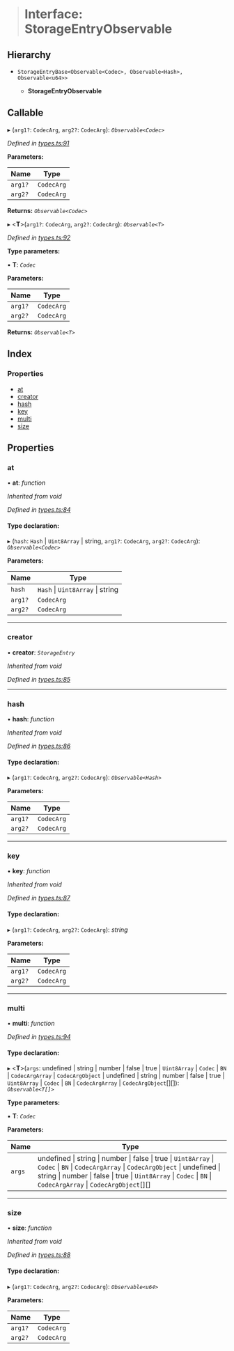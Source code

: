 > # Interface: StorageEntryObservable

## Hierarchy

* `StorageEntryBase<Observable<Codec>, Observable<Hash>, Observable<u64>>`

  * **StorageEntryObservable**

## Callable

▸ (`arg1?`: `CodecArg`, `arg2?`: `CodecArg`): *`Observable<Codec>`*

*Defined in [types.ts:91](https://github.com/polkadot-js/api/blob/f30354e/packages/api/src/types.ts#L91)*

**Parameters:**

Name | Type |
------ | ------ |
`arg1?` | `CodecArg` |
`arg2?` | `CodecArg` |

**Returns:** *`Observable<Codec>`*

▸ <**T**>(`arg1?`: `CodecArg`, `arg2?`: `CodecArg`): *`Observable<T>`*

*Defined in [types.ts:92](https://github.com/polkadot-js/api/blob/f30354e/packages/api/src/types.ts#L92)*

**Type parameters:**

▪ **T**: *`Codec`*

**Parameters:**

Name | Type |
------ | ------ |
`arg1?` | `CodecArg` |
`arg2?` | `CodecArg` |

**Returns:** *`Observable<T>`*

## Index

### Properties

* [at](_types_.storageentryobservable.md#at)
* [creator](_types_.storageentryobservable.md#creator)
* [hash](_types_.storageentryobservable.md#hash)
* [key](_types_.storageentryobservable.md#key)
* [multi](_types_.storageentryobservable.md#multi)
* [size](_types_.storageentryobservable.md#size)

## Properties

###  at

• **at**: *function*

*Inherited from void*

*Defined in [types.ts:84](https://github.com/polkadot-js/api/blob/f30354e/packages/api/src/types.ts#L84)*

#### Type declaration:

▸ (`hash`: `Hash` | `Uint8Array` | string, `arg1?`: `CodecArg`, `arg2?`: `CodecArg`): *`Observable<Codec>`*

**Parameters:**

Name | Type |
------ | ------ |
`hash` | `Hash` \| `Uint8Array` \| string |
`arg1?` | `CodecArg` |
`arg2?` | `CodecArg` |

___

###  creator

• **creator**: *`StorageEntry`*

*Inherited from void*

*Defined in [types.ts:85](https://github.com/polkadot-js/api/blob/f30354e/packages/api/src/types.ts#L85)*

___

###  hash

• **hash**: *function*

*Inherited from void*

*Defined in [types.ts:86](https://github.com/polkadot-js/api/blob/f30354e/packages/api/src/types.ts#L86)*

#### Type declaration:

▸ (`arg1?`: `CodecArg`, `arg2?`: `CodecArg`): *`Observable<Hash>`*

**Parameters:**

Name | Type |
------ | ------ |
`arg1?` | `CodecArg` |
`arg2?` | `CodecArg` |

___

###  key

• **key**: *function*

*Inherited from void*

*Defined in [types.ts:87](https://github.com/polkadot-js/api/blob/f30354e/packages/api/src/types.ts#L87)*

#### Type declaration:

▸ (`arg1?`: `CodecArg`, `arg2?`: `CodecArg`): *string*

**Parameters:**

Name | Type |
------ | ------ |
`arg1?` | `CodecArg` |
`arg2?` | `CodecArg` |

___

###  multi

• **multi**: *function*

*Defined in [types.ts:94](https://github.com/polkadot-js/api/blob/f30354e/packages/api/src/types.ts#L94)*

#### Type declaration:

▸ <**T**>(`args`: undefined | string | number | false | true | `Uint8Array` | `Codec` | `BN` | `CodecArgArray` | `CodecArgObject` | undefined | string | number | false | true | `Uint8Array` | `Codec` | `BN` | `CodecArgArray` | `CodecArgObject`[][]): *`Observable<T[]>`*

**Type parameters:**

▪ **T**: *`Codec`*

**Parameters:**

Name | Type |
------ | ------ |
`args` | undefined \| string \| number \| false \| true \| `Uint8Array` \| `Codec` \| `BN` \| `CodecArgArray` \| `CodecArgObject` \| undefined \| string \| number \| false \| true \| `Uint8Array` \| `Codec` \| `BN` \| `CodecArgArray` \| `CodecArgObject`[][] |

___

###  size

• **size**: *function*

*Inherited from void*

*Defined in [types.ts:88](https://github.com/polkadot-js/api/blob/f30354e/packages/api/src/types.ts#L88)*

#### Type declaration:

▸ (`arg1?`: `CodecArg`, `arg2?`: `CodecArg`): *`Observable<u64>`*

**Parameters:**

Name | Type |
------ | ------ |
`arg1?` | `CodecArg` |
`arg2?` | `CodecArg` |